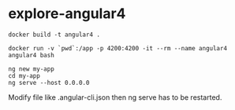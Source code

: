 # explore-angular4

	docker build -t angular4 .

	docker run -v `pwd`:/app -p 4200:4200 -it --rm --name angular4 angular4 bash

	ng new my-app
	cd my-app
	ng serve --host 0.0.0.0 


Modify file like .angular-cli.json then ng serve has to be restarted.